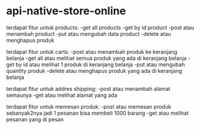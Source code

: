 # api-native-store-online
terdapat fitur untuk products:
-get all products
-get by id product
-post atau menambah product
-put atau mengubah data product
-delete atau menghapus produk

terdapat fitur untuk carts:
-post atau menambah produk ke keranjang belanja
-get all atau melihat semua produk yang ada di keranjang belanja
-get by id atau melihat 1 produk di keranjang belanja
-put atau mengubah quantity produk
-delete atau menghapus produk yang ada di keranjang belanja

terdapat fitur untuk addres shipping:
-post atau menambah alamat semaunya
-get atau melihat alamat yang ada

terdapat fitur untuk memesan produk:
-post atau memesan produk sebanyak2nya jadi 1 pesanan bisa membeli 1000 barang
-get atau melihat pesanan yang di pesan
